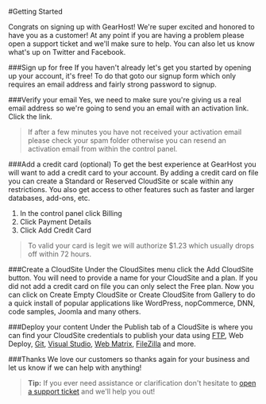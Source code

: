 #Getting Started

Congrats on signing up with GearHost! We're super excited and honored to have you as a customer! At any point if you are having a problem please open a support ticket and we'll make sure to help. You can also let us know what's up on Twitter and Facebook.

###Sign up for free
If you haven't already let's get you started by opening up your account, it's free! To do that goto our signup form which only requires an email address and fairly strong password to signup.

###Verify your email
Yes, we need to make sure you're giving us a real email address so we're going to send you an email with an activation link. Click the link.

> If after a few minutes you have not received your activation email please check your spam folder otherwise you can resend an activation email from within the control panel.

###Add a credit card (optional)
To get the best experience at GearHost you will want to add a credit card to your account. By adding a credit card on file you can create a Standard or Reserved CloudSite or scale within any restrictions. You also get access to other features such as faster and larger databases, add-ons, etc.

1. In the control panel click Billing
2. Click Payment Details
3. Click Add Credit Card

> To valid your card is legit we will authorize $1.23 which usually drops off within 72 hours.

###Create a CloudSite
Under the CloudSites menu click the Add CloudSite button. You will need to provide a name for your CloudSite and a plan. If you did not add a credit card on file you can only select the Free plan. Now you can click on Create Empty CloudSite or Create CloudSite from Gallery to do a quick install of popular applications like WordPress, nopCommerce, DNN, code samples, Joomla and many others.

###Deploy your content
Under the Publish tab of a CloudSite is where you can find your CloudSite credentials to publish your data using [FTP](https://www.gearhost.com/documentation/how-to-publish-your-app-with-ftp), Web Deploy, [Git](https://www.gearhost.com/documentation/git-deploy-your-application), [Visual Studio](https://www.gearhost.com/documentation/how-to-publish-your-app-from-visual-studio-2013), [Web Matrix](https://www.gearhost.com/documentation/publish-via-webmatrix-3), [FileZilla](https://www.gearhost.com/documentation/how-to-publish-your-app-with-ftp) and more.

###Thanks
We love our customers so thanks again for your business and let us know if we can help with anything! 


>**Tip:** If you ever need assistance or clarification don't hesitate to [open a support ticket](https://www.gearhost.com/documentation/how-to-open-a-support-ticket) and we'll help you out!
